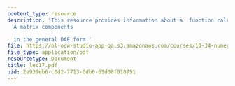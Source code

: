 ```yaml
---
content_type: resource
description: 'This resource provides information about a  function calculates the
  A matrix components

  in the general DAE form.'
file: https://ol-ocw-studio-app-qa.s3.amazonaws.com/courses/10-34-numerical-methods-applied-to-chemical-engineering-fall-2005/2e939eb6c0d277130db665d08f018751_lec17.pdf
file_type: application/pdf
resourcetype: Document
title: lec17.pdf
uid: 2e939eb6-c0d2-7713-0db6-65d08f018751
---
```

